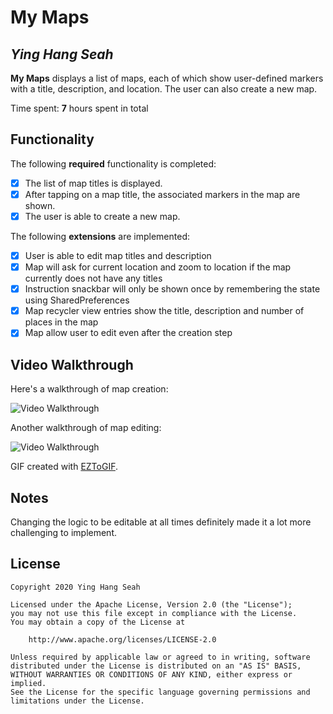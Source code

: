 # My Maps 

## *Ying Hang Seah*

**My Maps** displays a list of maps, each of which show user-defined markers with a title, description, and location. The user can also create a new map. 

Time spent: **7** hours spent in total

## Functionality 

The following **required** functionality is completed:

* [x] The list of map titles is displayed.
* [x] After tapping on a map title, the associated markers in the map are shown.
* [x] The user is able to create a new map.

The following **extensions** are implemented:

* [x] User is able to edit map titles and description
* [x] Map will ask for current location and zoom to location if the map currently does not have any titles
* [x] Instruction snackbar will only be shown once by remembering the state using SharedPreferences
* [x] Map recycler view entries show the title, description and number of places in the map
* [x] Map allow user to edit even after the creation step

## Video Walkthrough

Here's a walkthrough of map creation:

<img src='create-map.gif' title='Video Walkthrough' width='' alt='Video Walkthrough' />

Another walkthrough of map editing:

<img src='edit-map.gif' title='Video Walkthrough' width='' alt='Video Walkthrough' />

GIF created with [EZToGIF](https://ezgif.com/video-to-gif).

## Notes

Changing the logic to be editable at all times definitely made it a lot more challenging to implement.

## License

    Copyright 2020 Ying Hang Seah

    Licensed under the Apache License, Version 2.0 (the "License");
    you may not use this file except in compliance with the License.
    You may obtain a copy of the License at

        http://www.apache.org/licenses/LICENSE-2.0

    Unless required by applicable law or agreed to in writing, software
    distributed under the License is distributed on an "AS IS" BASIS,
    WITHOUT WARRANTIES OR CONDITIONS OF ANY KIND, either express or implied.
    See the License for the specific language governing permissions and
    limitations under the License.